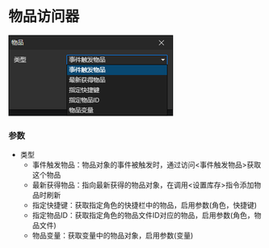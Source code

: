 # 物品访问器

![](img/item-getter.png)

### 参数

- 类型
  - 事件触发物品：物品对象的事件被触发时，通过访问<事件触发物品>获取这个物品
  - 最新获得物品：指向最新获得的物品对象，在调用<设置库存>指令添加物品时刷新
  - 指定快捷键：获取指定角色的快捷栏中的物品，启用参数(角色，快捷键)
  - 指定物品ID：获取指定角色的物品文件ID对应的物品，启用参数(角色，物品文件)
  - 物品变量：获取变量中的物品对象，启用参数(变量)
